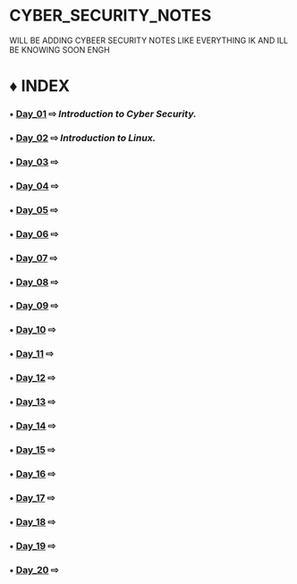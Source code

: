 # CYBER_SECURITY_NOTES
WILL BE ADDING CYBEER SECURITY NOTES LIKE EVERYTHING IK AND ILL BE KNOWING SOON ENGH

# ♦ INDEX

### • [Day_01](https://github.com/Izumi0XD/CYBER_SECURITY_NOTES/tree/main/DAY_01) ⇨ ***Introduction to Cyber Security.***

### • [Day_02](https://github.com/Izumi0XD/CYBER_SECURITY_NOTES/tree/main/DAY_02) ⇨ ***Introduction to Linux.***

### • [Day_03](https://github.com/Izumi0XD/CYBER_SECURITY_NOTES/tree/main/DAY_03) ⇨ 

### • [Day_04](https://github.com/Izumi0XD/CYBER_SECURITY_NOTES/tree/main/DAY_04) ⇨

### • [Day_05](https://github.com/Izumi0XD/CYBER_SECURITY_NOTES/tree/main/DAY_05) ⇨

### • [Day_06](https://github.com/Izumi0XD/CYBER_SECURITY_NOTES/tree/main/DAY_06) ⇨

### • [Day_07](https://github.com/Izumi0XD/CYBER_SECURITY_NOTES/tree/main/DAY_07) ⇨

### • [Day_08](https://github.com/Izumi0XD/CYBER_SECURITY_NOTES/tree/main/DAY_08) ⇨

### • [Day_09](https://github.com/Izumi0XD/CYBER_SECURITY_NOTES/tree/main/DAY_09) ⇨

### • [Day_10](https://github.com/Izumi0XD/CYBER_SECURITY_NOTES/tree/main/DAY_10) ⇨

### • [Day_11](https://github.com/Izumi0XD/CYBER_SECURITY_NOTES/tree/main/DAY_11) ⇨

### • [Day_12](https://github.com/Izumi0XD/CYBER_SECURITY_NOTES/tree/main/DAY_12) ⇨

### • [Day_13](https://github.com/Izumi0XD/CYBER_SECURITY_NOTES/tree/main/DAY_13) ⇨

### • [Day_14](https://github.com/Izumi0XD/CYBER_SECURITY_NOTES/tree/main/DAY_14) ⇨

### • [Day_15](https://github.com/Izumi0XD/CYBER_SECURITY_NOTES/tree/main/DAY_15) ⇨

### • [Day_16](https://github.com/Izumi0XD/CYBER_SECURITY_NOTES/tree/main/DAY_16) ⇨

### • [Day_17](https://github.com/Izumi0XD/CYBER_SECURITY_NOTES/tree/main/DAY_17) ⇨

### • [Day_18](https://github.com/Izumi0XD/CYBER_SECURITY_NOTES/tree/main/DAY_18) ⇨

### • [Day_19](https://github.com/Izumi0XD/CYBER_SECURITY_NOTES/tree/main/DAY_19) ⇨

### • [Day_20](https://github.com/Izumi0XD/CYBER_SECURITY_NOTES/tree/main/DAY_20) ⇨


